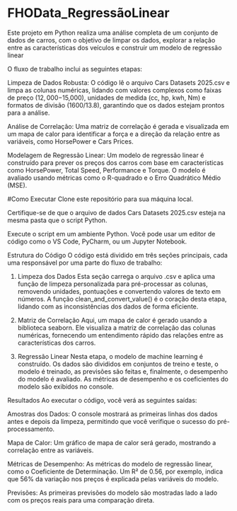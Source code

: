 # FHOData_RegressãoLinear
Este projeto em Python realiza uma análise completa de um conjunto de dados de carros, com o objetivo de limpar os dados, explorar a relação entre as características dos veículos e construir um modelo de regressão linear

O fluxo de trabalho inclui as seguintes etapas:

Limpeza de Dados Robusta: O código lê o arquivo Cars Datasets 2025.csv e limpa as colunas numéricas, lidando com valores complexos como faixas de preço ($12,000-$15,000), unidades de medida (cc, hp, kwh, Nm) e formatos de divisão (1600/13.8), garantindo que os dados estejam prontos para a análise.

Análise de Correlação: Uma matriz de correlação é gerada e visualizada em um mapa de calor para identificar a força e a direção da relação entre as variáveis, como HorsePower e Cars Prices.

Modelagem de Regressão Linear: Um modelo de regressão linear é construído para prever os preços dos carros com base em características como HorsePower, Total Speed, Performance e Torque. O modelo é avaliado usando métricas como o R-quadrado e o Erro Quadrático Médio (MSE).

#Como Executar
Clone este repositório para sua máquina local.

Certifique-se de que o arquivo de dados Cars Datasets 2025.csv esteja na mesma pasta que o script Python.

Execute o script em um ambiente Python. Você pode usar um editor de código como o VS Code, PyCharm, ou um Jupyter Notebook.

Estrutura do Código
O código está dividido em três seções principais, cada uma responsável por uma parte do fluxo de trabalho:

1. Limpeza dos Dados
Esta seção carrega o arquivo .csv e aplica uma função de limpeza personalizada para pré-processar as colunas, removendo unidades, pontuações e convertendo valores de texto em números. A função clean_and_convert_value() é o coração desta etapa, lidando com as inconsistências dos dados de forma eficiente.

2. Matriz de Correlação
Aqui, um mapa de calor é gerado usando a biblioteca seaborn. Ele visualiza a matriz de correlação das colunas numéricas, fornecendo um entendimento rápido das relações entre as características dos carros.

3. Regressão Linear
Nesta etapa, o modelo de machine learning é construído. Os dados são divididos em conjuntos de treino e teste, o modelo é treinado, as previsões são feitas e, finalmente, o desempenho do modelo é avaliado. As métricas de desempenho e os coeficientes do modelo são exibidos no console.

Resultados
Ao executar o código, você verá as seguintes saídas:

Amostras dos Dados: O console mostrará as primeiras linhas dos dados antes e depois da limpeza, permitindo que você verifique o sucesso do pré-processamento.

Mapa de Calor: Um gráfico de mapa de calor será gerado, mostrando a correlação entre as variáveis.

Métricas de Desempenho: As métricas do modelo de regressão linear, como o Coeficiente de Determinação. Um R² de 0.56, por exemplo, indica que 56% da variação nos preços é explicada pelas variáveis do modelo.

Previsões: As primeiras previsões do modelo são mostradas lado a lado com os preços reais para uma comparação direta.
